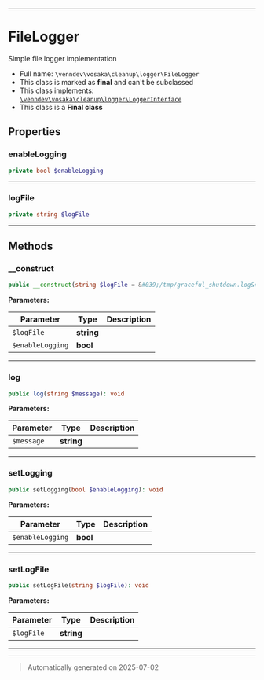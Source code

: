 ***

# FileLogger

Simple file logger implementation



* Full name: `\venndev\vosaka\cleanup\logger\FileLogger`
* This class is marked as **final** and can't be subclassed
* This class implements:
[`\venndev\vosaka\cleanup\logger\LoggerInterface`](./LoggerInterface.md)
* This class is a **Final class**



## Properties


### enableLogging



```php
private bool $enableLogging
```






***

### logFile



```php
private string $logFile
```






***

## Methods


### __construct



```php
public __construct(string $logFile = &#039;/tmp/graceful_shutdown.log&#039;, bool $enableLogging = false): mixed
```








**Parameters:**

| Parameter | Type | Description |
|-----------|------|-------------|
| `$logFile` | **string** |  |
| `$enableLogging` | **bool** |  |





***

### log



```php
public log(string $message): void
```








**Parameters:**

| Parameter | Type | Description |
|-----------|------|-------------|
| `$message` | **string** |  |





***

### setLogging



```php
public setLogging(bool $enableLogging): void
```








**Parameters:**

| Parameter | Type | Description |
|-----------|------|-------------|
| `$enableLogging` | **bool** |  |





***

### setLogFile



```php
public setLogFile(string $logFile): void
```








**Parameters:**

| Parameter | Type | Description |
|-----------|------|-------------|
| `$logFile` | **string** |  |





***


***
> Automatically generated on 2025-07-02
